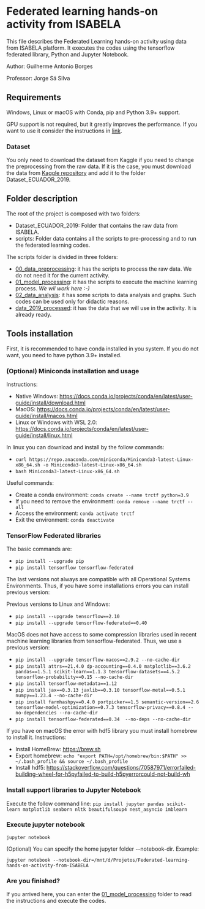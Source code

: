 # Federated learning hands-on activity from ISABELA

This file describes the Federated Learning hands-on activity using data from ISABELA platform. It executes the codes using the tensorflow federated library, Python and Jupyter Notebook.

Author: Guilherme Antonio Borges

Professor: Jorge Sá Silva

## Requirements

Windows, Linux or macOS with Conda, pip and Python 3.9+ support. 

GPU support is not required, but it greatly improves the performance. If you want to use it
consider the instructions in [link](https://www.tensorflow.org/install/pip?hl=pt-br).

### Dataset

You only need to download the dataset from Kaggle if you need to change the preprocessing from the raw data. 
If it is the case, you must download the data from [Kaggle repository](https://www.kaggle.com/dsv/5804700) and 
add it to the folder Dataset_ECUADOR_2019.

## Folder description

The root of the project is composed with two folders: 
- Dataset_ECUADOR_2019: Folder that contains the raw data from ISABELA.
- scripts: Folder data contains all the scripts to pre-processing and to run the federated learning codes.


The scripts folder is divided in three folders:
- [00_data_preprocessing](./scripts/00_data_preprocessing): it has the scripts to process the raw data. We do not need it for the current activity.
- [01_model_processing](./scripts/01_model_processing): it has the scripts to execute the machine learning process. *We wil work here :-)*
- [02_data_analysis](./scripts/02_data_analysis): it has some scripts to data analysis and graphs. Such codes can be used only for didactic reasons.
- [data_2019_processed](./scripts/data_2019_processed): it has the data that we will use in the activity. It is already ready.

## Tools installation

First, it is recommended to have conda installed in you system. If you do not want, you need to have python 3.9+ installed.

### (Optional) Miniconda installation and usage

Instructions:
- Native Windows: https://docs.conda.io/projects/conda/en/latest/user-guide/install/download.html
- MacOS: https://docs.conda.io/projects/conda/en/latest/user-guide/install/macos.html
- Linux or Windows with WSL 2.0: https://docs.conda.io/projects/conda/en/latest/user-guide/install/linux.html

In linux you can download and install by the follow commands:
- `curl https://repo.anaconda.com/miniconda/Miniconda3-latest-Linux-x86_64.sh -o Miniconda3-latest-Linux-x86_64.sh`
- `bash Miniconda3-latest-Linux-x86_64.sh`

Useful commands:
- Create a conda environment: `conda create --name trctf python=3.9`
- If you need to remove the environment: `conda remove --name trctf --all`
- Access the environment: `conda activate trctf`
- Exit the environment: `conda deactivate`

### TensorFlow Federated libraries

The basic commands are:
- `pip install --upgrade pip`
- `pip install tensorflow tensorflow-federated`

The last versions not always are compatible with all Operational Systems Environments. 
Thus, if you have some installations errors you can install previous version:

Previous versions to Linux and Windows:
- `pip install --upgrade tensorflow==2.10`
- `pip install --upgrade tensorflow-federated==0.40`

MacOS does not have access to some compression libraries used in recent machine learning libraries from tensorflow-federated. Thus, we use a previous version:
- `pip install --upgrade tensorflow-macos==2.9.2 --no-cache-dir`
- `pip install attrs==21.4.0 dp-accounting==0.4.0 matplotlib==3.6.2 pandas==1.5.1 scikit-learn==1.1.3 tensorflow-datasets==4.5.2 tensorflow-probability==0.15 --no-cache-dir`
- `pip install tensorflow-metadata==1.12`
- `pip install jax==0.3.13 jaxlib==0.3.10 tensorflow-metal==0.5.1 numpy==1.23.4 --no-cache-dir`
- `pip install farmhashpy==0.4.0 portpicker==1.5 semantic-version==2.6 tensorflow-model-optimization==0.7.3 tensorflow-privacy==0.8.4 --no-dependencies --no-cache-dir`
- `pip install tensorflow-federated==0.34  --no-deps --no-cache-dir`

If you have on macOS the error with hdf5 library you must install homebrew to install it. Instructions:
- Install HomeBrew: https://brew.sh
- Export homebrew: `echo "export PATH=/opt/homebrew/bin:$PATH" >> ~/.bash_profile && source ~/.bash_profile`
- Install hdf5: https://stackoverflow.com/questions/70587971/errorfailed-building-wheel-for-h5pyfailed-to-build-h5pyerrorcould-not-build-wh

### Install support libraries to Jupyter Notebook

Execute the follow command line: `pip install jupyter pandas scikit-learn matplotlib seaborn nltk beautifulsoup4 nest_asyncio imblearn`

### Execute jupyter notebook

`jupyter notebook`


(Optional) You can specify the home jupyter folder --notebook-dir. Example: 

`jupyter notebook --notebook-dir=/mnt/d/Projetos/Federated-learning-hands-on-activity-from-ISABELA`

### Are you finished?

If you arrived here, you can enter the [01_model_processing](./scripts/01_model_processing) folder to read the instructions and execute the codes.

